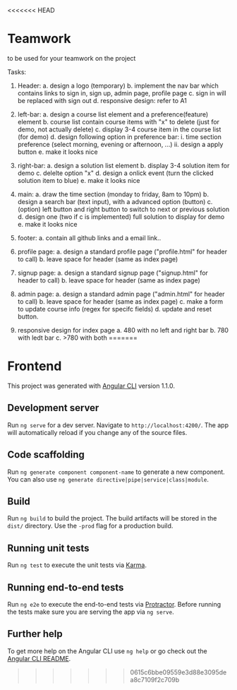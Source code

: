 <<<<<<< HEAD
# Teamwork
to be used for your teamwork on the project

Tasks:

1. Header: 
	a. design a logo (temporary)
	b. implement the nav bar which contains links to sign in, sign up, admin page, profile page
	c. sign in will be replaced with sign out
	d. responsive design: refer to A1

2. left-bar: 
	a. design a course list element and a preference(feature) element
	b. course list contain course items with "x" to delete (just for demo, not actually delete)
	c. display 3-4 course item in the course list (for demo)
	d. design following option in preference bar: 
		i. time section preference (select morning, evening or afternoon, ...)
		ii. design a apply button
	e. make it looks nice

3. right-bar:
	a. design a solution list element
	b. display 3-4 solution item for demo
	c. delelte option "x"
	d. design a onlick event (turn the clicked solution item to blue)
	e. make it looks nice

3. main:
	a. draw the time section (monday to friday, 8am to 10pm)
	b. design a search bar (text input), with a advanced option (button)
	c. (option) left button and right button to switch to next or previous solution
	d. design one (two if c is implemented) full solution to display for demo
	e. make it looks nice

4. footer: 
	a. contain all github links and a email link..

5. profile page:
	a. design a standard profile page ("profile.html" for header to call)
	b. leave space for header (same as index page)

6. signup page: 
	a. design a standard signup page ("signup.html" for header to call)
	b. leave space for header (same as index page)

7. admin page: 
	a. design a standard admin page ("admin.html" for header to call)
	b. leave space for header (same as index page)
	c. make a form to update course info (regex for specifc fields)
	d. update and reset button.

8. responsive design for index page
	a. 480 with no left and right bar
	b. 780 with ledt bar
	c. >780 with both
=======
# Frontend

This project was generated with [Angular CLI](https://github.com/angular/angular-cli) version 1.1.0.

## Development server

Run `ng serve` for a dev server. Navigate to `http://localhost:4200/`. The app will automatically reload if you change any of the source files.

## Code scaffolding

Run `ng generate component component-name` to generate a new component. You can also use `ng generate directive|pipe|service|class|module`.

## Build

Run `ng build` to build the project. The build artifacts will be stored in the `dist/` directory. Use the `-prod` flag for a production build.

## Running unit tests

Run `ng test` to execute the unit tests via [Karma](https://karma-runner.github.io).

## Running end-to-end tests

Run `ng e2e` to execute the end-to-end tests via [Protractor](http://www.protractortest.org/).
Before running the tests make sure you are serving the app via `ng serve`.

## Further help

To get more help on the Angular CLI use `ng help` or go check out the [Angular CLI README](https://github.com/angular/angular-cli/blob/master/README.md).
>>>>>>> 0615c6bbe09559e3d88e3095dea8c7109f2c709b
